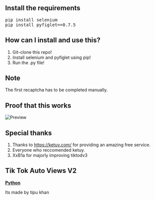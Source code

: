 ## Install the requirements
<pre>pip install selenium
pip install pyfiglet==0.7.5</pre>

## How can I install and use this?
1. Git-clone this repo!
2. Install selenium and pyfiglet using pip!
4. Run the .py file!

## Note
The first recaptcha has to be completed manually.

## Proof that this works
![Preview](https://i.imgur.com/WZY91W6.png)

## Special thanks
1. Thanks to https://ketuy.com/ for providing an amazing free service.
2. Everyone who reccomended ketuy.
3. XxB1a for majorly improving tiktodv3

## Tik Tok Auto Views V2
[**Python**](https://github.com/kangoka/tiktok-autoviewsv2-py)

Its made by tipu khan
